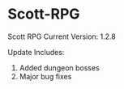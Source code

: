 # Scott-RPG
Scott RPG Current Version: 1.2.8

Update Includes: 
1. Added dungeon bosses
2. Major bug fixes
